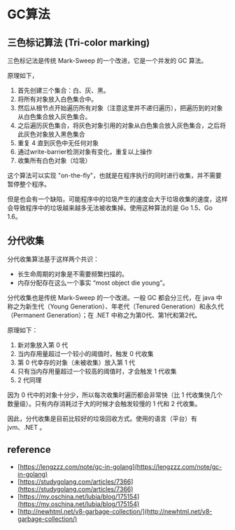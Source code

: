 # GC算法

## 三色标记算法 \(Tri-color marking\)

三色标记法是传统 Mark-Sweep 的一个改进，它是一个并发的 GC 算法。

原理如下，

1. 首先创建三个集合：白、灰、黑。
2. 将所有对象放入白色集合中。
3. 然后从根节点开始遍历所有对象（注意这里并不递归遍历），把遍历到的对象从白色集合放入灰色集合。
4. 之后遍历灰色集合，将灰色对象引用的对象从白色集合放入灰色集合，之后将此灰色对象放入黑色集合
5. 重复 4 直到灰色中无任何对象
6. 通过write-barrier检测对象有变化，重复以上操作
7. 收集所有白色对象（垃圾）

这个算法可以实现 "on-the-fly"，也就是在程序执行的同时进行收集，并不需要暂停整个程序。

但是也会有一个缺陷，可能程序中的垃圾产生的速度会大于垃圾收集的速度，这样会导致程序中的垃圾越来越多无法被收集掉。使用这种算法的是 Go 1.5、Go 1.6。

## 分代收集

分代收集算法基于这样两个共识：

* 长生命周期的对象是不需要频繁扫描的。
* 内存分配存在这么一个事实 “most object die young”。

分代收集也是传统 Mark-Sweep 的一个改进。一般 GC 都会分三代，在 java 中称之为新生代（Young Generation）、年老代（Tenured Generation）和永久代（Permanent Generation）；在 .NET 中称之为第0代、第1代和第2代。

原理如下：

1. 新对象放入第 0 代
2. 当内存用量超过一个较小的阈值时，触发 0 代收集
3. 第 0 代幸存的对象（未被收集）放入第 1 代
4. 只有当内存用量超过一个较高的阈值时，才会触发 1 代收集
5. 2 代同理

因为 0 代中的对象十分少，所以每次收集时遍历都会非常快（比 1 代收集快几个数量级）。只有内存消耗过于大的时候才会触发较慢的 1 代和 2 代收集。

因此，分代收集是目前比较好的垃圾回收方式。使用的语言（平台）有 jvm、.NET 。

## reference

* [https://lengzzz.com/note/gc-in-golang](https://lengzzz.com/note/gc-in-golang)
* [https://studygolang.com/articles/7366](https://studygolang.com/articles/7366)
* [https://my.oschina.net/lubia/blog/175154](https://my.oschina.net/lubia/blog/175154)
* [http://newhtml.net/v8-garbage-collection/](http://newhtml.net/v8-garbage-collection/)

